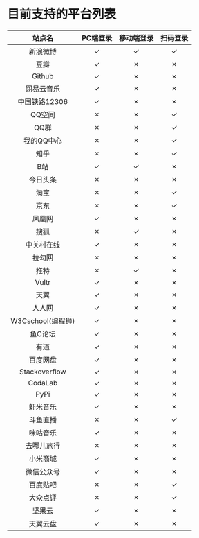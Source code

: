 # 目前支持的平台列表

|  站点名            | PC端登录 | 移动端登录  | 扫码登录    |
|  :----:            | :----:   | :----:      | :----:      |
|  新浪微博          | ✓        | ✓           | ✓           |
|  豆瓣              | ✓        | ✗           | ✗           |
|  Github            | ✓        | ✗           | ✗           |
|  网易云音乐        | ✓        | ✗           | ✗           |
|  中国铁路12306     | ✓        | ✗           | ✗           |
|  QQ空间            | ✗        | ✗           | ✓           |
|  QQ群              | ✗        | ✗           | ✓           |
|  我的QQ中心	     | ✗        | ✗           | ✓           |
|  知乎  		     | ✗        | ✗           | ✓           |
|  B站   		     | ✓        | ✓           | ✗           |
|  今日头条		     | ✗        | ✗           | ✗           |
|  淘宝              | ✗        | ✗           | ✓           |
|  京东              | ✗        | ✗           | ✓           |
|  凤凰网            | ✓        | ✗           | ✗           |
|  搜狐              | ✗        | ✓           | ✗           |
|  中关村在线        | ✓        | ✗           | ✗           |
|  拉勾网            | ✗        | ✗           | ✗           |
|  推特              | ✗        | ✓           | ✗           |
|  Vultr             | ✓        | ✗           | ✗           |
|  天翼              | ✓        | ✗           | ✗           |
|  人人网            | ✓        | ✗           | ✗           |
|  W3Cschool(编程狮) | ✓        | ✗           | ✗           |
|  鱼C论坛           | ✓        | ✗           | ✗           |
|  有道              | ✓        | ✗           | ✗           |
|  百度网盘          | ✓        | ✗           | ✗           |
|  Stackoverflow     | ✓        | ✗           | ✗           |
|  CodaLab           | ✓        | ✗           | ✗           |
|  PyPi              | ✓        | ✗           | ✗           |
|  虾米音乐          | ✓        | ✗           | ✗           |
|  斗鱼直播          | ✗        | ✗           | ✓           |
|  咪咕音乐          | ✓        | ✗           | ✗           |
|  去哪儿旅行        | ✗        | ✗           | ✗           |
|  小米商城          | ✓        | ✗           | ✗           |
|  微信公众号        | ✓        | ✗           | ✗           |
|  百度贴吧          | ✗        | ✗           | ✓           |
|  大众点评          | ✗        | ✗           | ✓           |
|  坚果云            | ✓        | ✗           | ✗           |
|  天翼云盘          | ✓        | ✗           | ✗           |